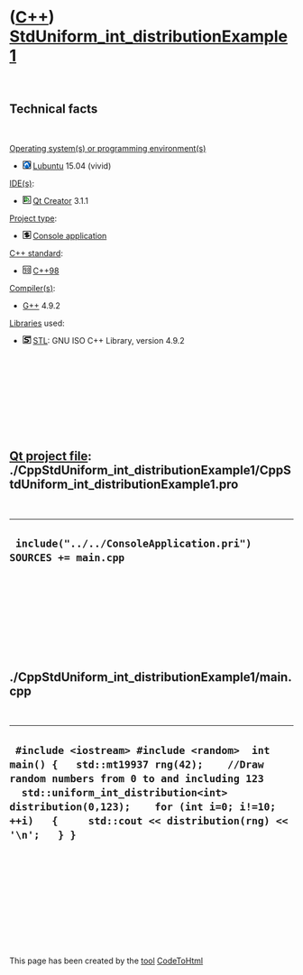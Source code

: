 



 

 

 

 

 

([C++](Cpp.htm)) [StdUniform\_int\_distributionExample1](CppStdUniform_int_distributionExample1.htm)
====================================================================================================

 

Technical facts
---------------

 

[Operating system(s) or programming environment(s)](CppOs.htm)

-   ![Lubuntu](PicLubuntu.png) [Lubuntu](CppLubuntu.htm) 15.04 (vivid)

[IDE(s)](CppIde.htm):

-   ![Qt Creator](PicQtCreator.png) [Qt Creator](CppQtCreator.htm) 3.1.1

[Project type](CppQtProjectType.htm):

-   ![console](PicConsole.png) [Console
    application](CppConsoleApplication.htm)

[C++ standard](CppStandard.htm):

-   ![C++98](PicCpp98.png) [C++98](Cpp98.htm)

[Compiler(s)](CppCompiler.htm):

-   [G++](CppGpp.htm) 4.9.2

[Libraries](CppLibrary.htm) used:

-   ![STL](PicStl.png) [STL](CppStl.htm): GNU ISO C++ Library, version
    4.9.2

 

 

 

 

 

[Qt project file](CppQtProjectFile.htm): ./CppStdUniform\_int\_distributionExample1/CppStdUniform\_int\_distributionExample1.pro
--------------------------------------------------------------------------------------------------------------------------------

 

  -----------------------------------------------------------------
  ` include("../../ConsoleApplication.pri")  SOURCES += main.cpp`
  -----------------------------------------------------------------

 

 

 

 

 

./CppStdUniform\_int\_distributionExample1/main.cpp
---------------------------------------------------

 

  ----------------------------------------------------------------------------------------------------------------------------------------------------------------------------------------------------------------------------------------------------------------------------------
  ` #include <iostream> #include <random>  int main() {   std::mt19937 rng(42);    //Draw random numbers from 0 to and including 123   std::uniform_int_distribution<int> distribution(0,123);    for (int i=0; i!=10; ++i)   {     std::cout << distribution(rng) << '\n';   } }`
  ----------------------------------------------------------------------------------------------------------------------------------------------------------------------------------------------------------------------------------------------------------------------------------

 

 

 

 

 





 




This page has been created by the [tool](Tools.htm)
[CodeToHtml](ToolCodeToHtml.htm)
